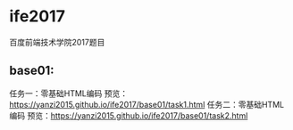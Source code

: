 # ife2017
百度前端技术学院2017题目
## base01:
  任务一：零基础HTML编码 预览：https://yanzi2015.github.io/ife2017/base01/task1.html
  任务二：零基础HTML编码 预览：https://yanzi2015.github.io/ife2017/base01/task2.html
